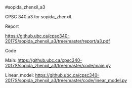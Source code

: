 #sopida_zhenxil_a3

CPSC 340 a3 for sopida_zhenxil.


Report

https://github.ubc.ca/cpsc340-2017S/sopida_zhenxil_a3/tree/master/report/a3.pdf


Code

Main: https://github.ubc.ca/cpsc340-2017S/sopida_zhenxil_a3/tree/master/code/main.py

Linear_model: https://github.ubc.ca/cpsc340-2017S/sopida_zhenxil_a3/tree/master/code/linear_model.py


